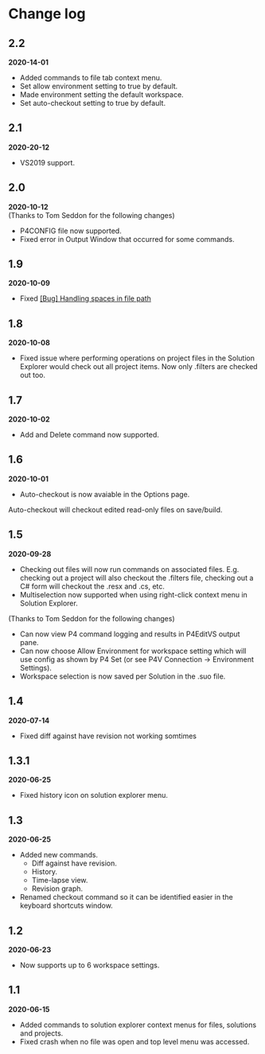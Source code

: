 # Change log

## 2.2
**2020-14-01**
* Added commands to file tab context menu.
* Set allow environment setting to true by default.
* Made environment setting the default workspace.
* Set auto-checkout setting to true by default.

## 2.1
**2020-20-12**
* VS2019 support.

## 2.0
**2020-10-12**  
(Thanks to Tom Seddon for the following changes)
* P4CONFIG file now supported.
* Fixed error in Output Window that occurred for some commands.

## 1.9
**2020-10-09**
* Fixed [[Bug] Handling spaces in file path](https://github.com/SimpsonGSD/P4EditVS/issues/4)

## 1.8
**2020-10-08**

* Fixed issue where performing operations on project files in the Solution Explorer would check out all project items. Now only .filters are checked out too.

## 1.7
**2020-10-02**

* Add and Delete command now supported.

## 1.6
**2020-10-01**

* Auto-checkout is now avaiable in the Options page.

Auto-checkout will checkout edited read-only files on save/build.

## 1.5
**2020-09-28**

* Checking out files will now run commands on associated files. E.g. checking out a project will also checkout the .filters file, checking out a C# form will checkout the .resx and .cs, etc.
* Multiselection now supported when using right-click context menu in Solution Explorer.

(Thanks to Tom Seddon for the following changes)

* Can now view P4 command logging and results in P4EditVS output pane.
* Can now choose Allow Environment for workspace setting which will use config as shown by P4 Set (or see P4V Connection -> Environment Settings).
* Workspace selection is now saved per Solution in the .suo file.

## 1.4
**2020-07-14**

* Fixed diff against have revision not working somtimes

## 1.3.1
**2020-06-25**

* Fixed history icon on solution explorer menu.

## 1.3
**2020-06-25**

* Added new commands.
   * Diff against have revision.
   * History.
   * Time-lapse view.
   * Revision graph.
* Renamed checkout command so it can be identified easier in the keyboard shortcuts window.

## 1.2
**2020-06-23**

* Now supports up to 6 workspace settings.

## 1.1
**2020-06-15**

* Added commands to solution explorer context menus for files, solutions and projects.
* Fixed crash when no file was open and top level menu was accessed.

